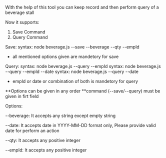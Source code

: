 With the help of this tool you can keep record and then perform query of a beverage stall

Now it supports:

1. Save Command
2. Query Command

Save:
syntax: node beverage.js --save --beverage <beverageChoice> --qty <quantity> --empId <employeeId>

- all mentioned options given are mandetory for save

Query:
syntax: node beverage.js --query --empId <employeeId>
syntax: node beverage.js --query --empId <employeeId> --date <date>
syntax: node beverage.js --query --date <date>

- empId or date or combination of both is mandetory for query

**Options can be given in any order
**command (--save/--query) must be given in firt field

Options:

--beverage: It accepts any string except empty string

--date: It accepts date in YYYY-MM-DD format only, Please provide valid date for perform an action

--qty: It accepts any positive integer

--empId: It accepts any positive integer
